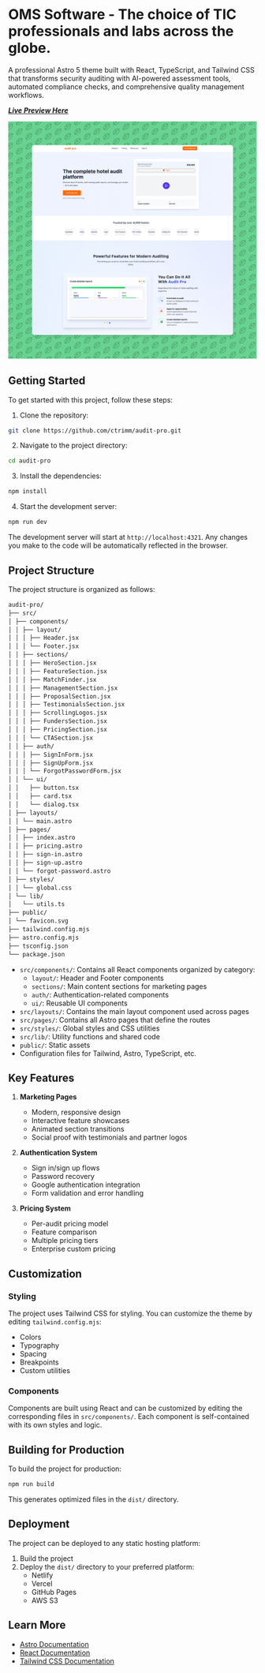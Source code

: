 # OMS Software - The choice of TIC professionals and labs across the globe.

A professional Astro 5 theme built with React, TypeScript, and Tailwind CSS that transforms security auditing with AI-powered assessment tools, automated compliance checks, and comprehensive quality management workflows.

[**_Live Preview Here_**](https://audit.corytrimm.com/)

![OMS Software Preview](./preview.png)

## Getting Started

To get started with this project, follow these steps:

1. Clone the repository:
```bash
git clone https://github.com/ctrimm/audit-pro.git
```

2. Navigate to the project directory:
```bash
cd audit-pro
```

3. Install the dependencies:
```bash
npm install
```

4. Start the development server:
```bash
npm run dev
```

The development server will start at `http://localhost:4321`. Any changes you make to the code will be automatically reflected in the browser.

## Project Structure

The project structure is organized as follows:

```bash
audit-pro/
├── src/
│ ├── components/
│ │ ├── layout/
│ │ │ ├── Header.jsx
│ │ │ └── Footer.jsx
│ │ ├── sections/
│ │ │ ├── HeroSection.jsx
│ │ │ ├── FeatureSection.jsx
│ │ │ ├── MatchFinder.jsx
│ │ │ ├── ManagementSection.jsx
│ │ │ ├── ProposalSection.jsx
│ │ │ ├── TestimonialsSection.jsx
│ │ │ ├── ScrollingLogos.jsx
│ │ │ ├── FundersSection.jsx
│ │ │ ├── PricingSection.jsx
│ │ │ └── CTASection.jsx
│ │ ├── auth/
│ │ │ ├── SignInForm.jsx
│ │ │ ├── SignUpForm.jsx
│ │ │ └── ForgotPasswordForm.jsx
│ │ └── ui/
│ │   ├── button.tsx
│ │   ├── card.tsx
│ │   └── dialog.tsx
│ ├── layouts/
│ │ └── main.astro
│ ├── pages/
│ │ ├── index.astro
│ │ ├── pricing.astro
│ │ ├── sign-in.astro
│ │ ├── sign-up.astro
│ │ └── forgot-password.astro
│ ├── styles/
│ │ └── global.css
│ └── lib/
│   └── utils.ts
├── public/
│ └── favicon.svg
├── tailwind.config.mjs
├── astro.config.mjs
├── tsconfig.json
└── package.json
```

- `src/components/`: Contains all React components organized by category:
  - `layout/`: Header and Footer components
  - `sections/`: Main content sections for marketing pages
  - `auth/`: Authentication-related components
  - `ui/`: Reusable UI components
- `src/layouts/`: Contains the main layout component used across pages
- `src/pages/`: Contains all Astro pages that define the routes
- `src/styles/`: Global styles and CSS utilities
- `src/lib/`: Utility functions and shared code
- `public/`: Static assets
- Configuration files for Tailwind, Astro, TypeScript, etc.

## Key Features

1. **Marketing Pages**
   - Modern, responsive design
   - Interactive feature showcases
   - Animated section transitions
   - Social proof with testimonials and partner logos

2. **Authentication System**
   - Sign in/sign up flows
   - Password recovery
   - Google authentication integration
   - Form validation and error handling

3. **Pricing System**
   - Per-audit pricing model
   - Feature comparison
   - Multiple pricing tiers
   - Enterprise custom pricing

## Customization

### Styling

The project uses Tailwind CSS for styling. You can customize the theme by editing `tailwind.config.mjs`:

- Colors
- Typography
- Spacing
- Breakpoints
- Custom utilities

### Components

Components are built using React and can be customized by editing the corresponding files in `src/components/`. Each component is self-contained with its own styles and logic.

## Building for Production

To build the project for production:
```bash
npm run build
```

This generates optimized files in the `dist/` directory.

## Deployment

The project can be deployed to any static hosting platform:

1. Build the project
2. Deploy the `dist/` directory to your preferred platform:
   - Netlify
   - Vercel
   - GitHub Pages
   - AWS S3

## Learn More

- [Astro Documentation](https://docs.astro.build/)
- [React Documentation](https://react.dev/)
- [Tailwind CSS Documentation](https://tailwindcss.com/docs)
